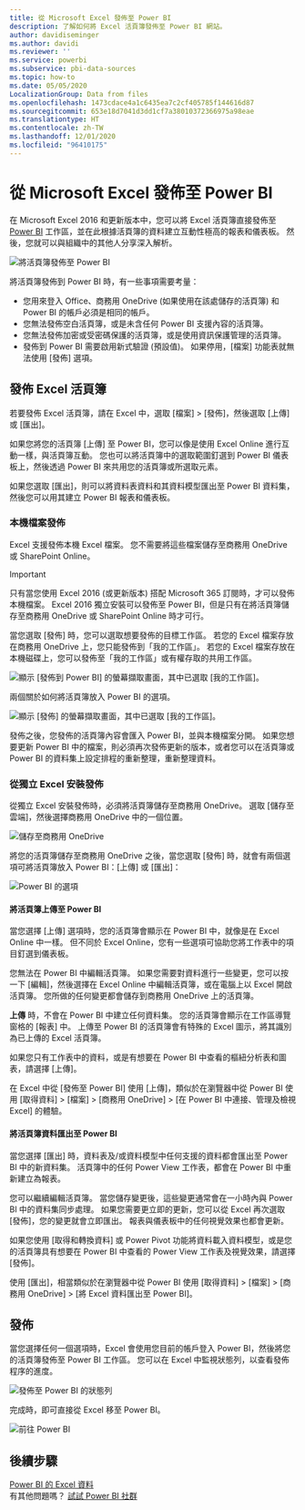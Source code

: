 ```yaml
---
title: 從 Microsoft Excel 發佈至 Power BI
description: 了解如何將 Excel 活頁簿發佈至 Power BI 網站。
author: davidiseminger
ms.author: davidi
ms.reviewer: ''
ms.service: powerbi
ms.subservice: pbi-data-sources
ms.topic: how-to
ms.date: 05/05/2020
LocalizationGroup: Data from files
ms.openlocfilehash: 1473cdace4a1c6435ea7c2cf405785f144616d87
ms.sourcegitcommit: 653e18d7041d3dd1cf7a38010372366975a98eae
ms.translationtype: HT
ms.contentlocale: zh-TW
ms.lasthandoff: 12/01/2020
ms.locfileid: "96410175"
---
```

# <a name="publish-to-power-bi-from-microsoft-excel"></a>從 Microsoft Excel 發佈至 Power BI
在 Microsoft Excel 2016 和更新版本中，您可以將 Excel 活頁簿直接發佈至 [Power BI](https://powerbi.microsoft.com) 工作區，並在此根據活頁簿的資料建立互動性極高的報表和儀表板。 然後，您就可以與組織中的其他人分享深入解析。

![將活頁簿發佈至 Power BI](media/service-publish-from-excel/pbi_uploadexport2.png)

將活頁簿發佈到 Power BI 時，有一些事項需要考量：

* 您用來登入 Office、商務用 OneDrive (如果使用在該處儲存的活頁簿) 和 Power BI 的帳戶必須是相同的帳戶。
* 您無法發佈空白活頁簿，或是未含任何 Power BI 支援內容的活頁簿。
* 您無法發佈加密或受密碼保護的活頁簿，或是使用資訊保護管理的活頁簿。
* 發佈到 Power BI 需要啟用新式驗證 (預設值)。 如果停用，[檔案] 功能表就無法使用 [發佈] 選項。

## <a name="publish-your-excel-workbook"></a>發佈 Excel 活頁簿
若要發佈 Excel 活頁簿，請在 Excel 中，選取 [檔案]  >  [發佈]，然後選取 [上傳] 或 [匯出]。

如果您將您的活頁簿 [上傳] 至 Power BI，您可以像是使用 Excel Online 進行互動一樣，與活頁簿互動。 您也可以將活頁簿中的選取範圍釘選到 Power BI 儀表板上，然後透過 Power BI 來共用您的活頁簿或所選取元素。

如果您選取 [匯出]，則可以將資料表資料和其資料模型匯出至 Power BI 資料集，然後您可以用其建立 Power BI 報表和儀表板。

### <a name="local-file-publishing"></a>本機檔案發佈
Excel 支援發佈本機 Excel 檔案。 您不需要將這些檔案儲存至商務用 OneDrive 或 SharePoint Online。

> [!IMPORTANT]
> 只有當您使用 Excel 2016 (或更新版本) 搭配 Microsoft 365 訂閱時，才可以發佈本機檔案。 Excel 2016 獨立安裝可以發佈至 Power BI，但是只有在將活頁簿儲存至商務用 OneDrive 或 SharePoint Online 時才可行。
> 

當您選取 [發佈] 時，您可以選取想要發佈的目標工作區。 若您的 Excel 檔案存放在商務用 OneDrive 上，您只能發佈到「我的工作區」。 若您的 Excel 檔案存放在本機磁碟上，您可以發佈至「我的工作區」或有權存取的共用工作區。

![顯示 [發佈到 Power BI] 的螢幕擷取畫面，其中已選取 [我的工作區]。](media/service-publish-from-excel/pbi_choose_workspace.png)

兩個關於如何將活頁簿放入 Power BI 的選項。

![顯示 [發佈] 的螢幕擷取畫面，其中已選取 [我的工作區]。](media/service-publish-from-excel/pbi_uploadexport3.png)

發佈之後，您發佈的活頁簿內容會匯入 Power BI，並與本機檔案分開。 如果您想要更新 Power BI 中的檔案，則必須再次發佈更新的版本，或者您可以在活頁簿或 Power BI 的資料集上設定排程的重新整理，重新整理資料。

### <a name="publishing-from-a-standalone-excel-installation"></a>從獨立 Excel 安裝發佈
從獨立 Excel 安裝發佈時，必須將活頁簿儲存至商務用 OneDrive。 選取 [儲存至雲端]，然後選擇商務用 OneDrive 中的一個位置。

![儲存至商務用 OneDrive](media/service-publish-from-excel/pbi_savetoonedrive2.png)

將您的活頁簿儲存至商務用 OneDrive 之後，當您選取 [發佈] 時，就會有兩個選項可將活頁簿放入 Power BI：[上傳] 或 [匯出]：

![Power BI 的選項](media/service-publish-from-excel/pbi_uploadexport2.png)

#### <a name="upload-your-workbook-to-power-bi"></a>將活頁簿上傳至 Power BI
當您選擇 [上傳] 選項時，您的活頁簿會顯示在 Power BI 中，就像是在 Excel Online 中一樣。 但不同於 Excel Online，您有一些選項可協助您將工作表中的項目釘選到儀表板。

您無法在 Power BI 中編輯活頁簿。 如果您需要對資料進行一些變更，您可以按一下 [編輯]，然後選擇在 Excel Online 中編輯活頁簿，或在電腦上以 Excel 開啟活頁簿。 您所做的任何變更都會儲存到商務用 OneDrive 上的活頁簿。

**上傳** 時，不會在 Power BI 中建立任何資料集。 您的活頁簿會顯示在工作區導覽窗格的 [報表] 中。 上傳至 Power BI 的活頁簿會有特殊的 Excel 圖示，將其識別為已上傳的 Excel 活頁簿。

如果您只有工作表中的資料，或是有想要在 Power BI 中查看的樞紐分析表和圖表，請選擇 [上傳]。

在 Excel 中從 [發佈至 Power BI] 使用 [上傳]，類似於在瀏覽器中從 Power BI 使用 [取得資料] > [檔案] > [商務用 OneDrive] > [在 Power BI 中連接、管理及檢視 Excel] 的體驗。

#### <a name="export-workbook-data-to-power-bi"></a>將活頁簿資料匯出至 Power BI
當您選擇 [匯出] 時，資料表及/或資料模型中任何支援的資料都會匯出至 Power BI 中的新資料集。 活頁簿中的任何 Power View 工作表，都會在 Power BI 中重新建立為報表。

您可以繼續編輯活頁簿。 當您儲存變更後，這些變更通常會在一小時內與 Power BI 中的資料集同步處理。 如果您需要更立即的更新，您可以從 Excel 再次選取 [發佈]，您的變更就會立即匯出。 報表與儀表板中的任何視覺效果也都會更新。

如果您使用 [取得和轉換資料] 或 Power Pivot 功能將資料載入資料模型，或是您的活頁簿具有想要在 Power BI 中查看的 Power View 工作表及視覺效果，請選擇 [發佈]。

使用 [匯出]，相當類似於在瀏覽器中從 Power BI 使用 [取得資料] > [檔案] > [商務用 OneDrive] > [將 Excel 資料匯出至 Power BI]。

## <a name="publishing"></a>發佈
當您選擇任何一個選項時，Excel 會使用您目前的帳戶登入 Power BI，然後將您的活頁簿發佈至 Power BI 工作區。 您可以在 Excel 中監視狀態列，以查看發佈程序的進度。

![發佈至 Power BI 的狀態列](media/service-publish-from-excel/pbi_publishingstatus.png)

完成時，即可直接從 Excel 移至 Power BI。

![前往 Power BI](media/service-publish-from-excel/pbi_gotopbi.png)

## <a name="next-steps"></a>後續步驟
[Power BI 的 Excel 資料](service-excel-workbook-files.md)  
有其他問題嗎？ [試試 Power BI 社群](https://community.powerbi.com/)

